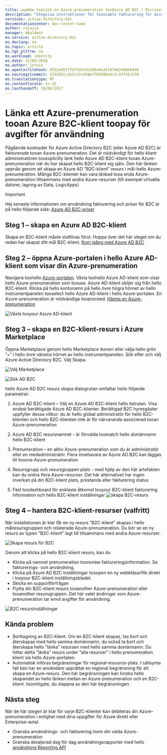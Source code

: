 ```yaml
---
title: aaaHow tooLink en Azure-prenumeration tooAzure AD B2C | Microsoft Docs
description: "Stegvisa instruktioner för tooenable fakturering för Azure AD B2C-klient till en Azure-prenumeration."
services: active-directory-b2c
documentationcenter: dev-center-name
author: rojasja
manager: mbaldwin
ms.service: active-directory-b2c
ms.devlang: na
ms.topic: article
ms.tgt_pltfrm: na
ms.workload: identity
ms.date: 12/05/2016
ms.author: joroja
ms.openlocfilehash: 07b2ed5f7f5f543c9cbb8e9a35107462448e9440
ms.sourcegitcommit: 523283cc1b3c37c428e77850964dc1c33742c5f0
ms.translationtype: MT
ms.contentlocale: sv-SE
ms.lasthandoff: 10/06/2017
---
```

# <a name="linking-an-azure-subscription-tooan-azure-b2c-tenant-toopay-for-usage-charges"></a>Länka ett Azure-prenumeration tooan Azure B2C-klient toopay för avgifter för användning

Pågående kostnader för Azure Active Directory B2C (eller Azure AD B2C) är fakturerade tooan Azure-prenumeration. Det är nödvändigt för hello klient administratören tooexplicitly länk hello Azure AD B2C-klient tooan Azure-prenumeration när du har skapat hello B2C-klient sig själv.  Den här länken uppnås genom att skapa en Azure AD ”B2C-klient” resurs i mål-hello Azure-prenumeration. Många B2C-klienter kan vara länkad tooa enda Azure-prenumeration tillsammans med andra Azure-resurser (till exempel virtuella datorer, lagring av Data, LogicApps)


> [!IMPORTANT]
> Hej senaste informationen om användning fakturering och priser för B2C är på hello följande sida: [Azure AD B2C-priser](
https://azure.microsoft.com/pricing/details/active-directory-b2c/)

## <a name="step-1---create-an-azure-ad-b2c-tenant"></a>Steg 1 – skapa en Azure AD B2C-klient
Skapa en B2C-klient måste slutföras först. Hoppa över det här steget om du redan har skapat ditt mål B2C-klient. [Kom igång med Azure AD B2C](active-directory-b2c-get-started.md)

## <a name="step-2---open-azure-portal-in-hello-azure-ad-tenant-that-shows-your-azure-subscription"></a>Steg 2 – öppna Azure-portalen i hello Azure AD-klient som visar din Azure-prenumeration
Navigera toohello [Azure-portalen](https://portal.azure.com). Växla toohello Azure AD-klient som visar hello Azure-prenumeration som toouse. Azure AD-klient skiljer sig från hello B2C-klient. Klicka på hello kontonamn på hello övre högra hörnet av hello instrumentpanelen tooselect hello Azure AD-klient i hello Azure-portalen. En Azure-prenumeration är nödvändiga tooproceed. [Hämta en Azure-prenumeration](https://account.windowsazure.com/signup?showCatalog=True)

![Växla tooyour Azure AD-klient](./media/active-directory-b2c-how-to-enable-billing/SelectAzureADTenant.png)

## <a name="step-3---create-a-b2c-tenant-resource-in-azure-marketplace"></a>Steg 3 – skapa en B2C-klient-resurs i Azure Marketplace
Öppna Marketplace genom hello Marketplace ikonen eller välja hello grön ”+” i hello övre vänstra hörnet av hello instrumentpanelen.  Sök efter och välj Azure Active Directory B2C. Välj Skapa.

![Välj Marketplace](./media/active-directory-b2c-how-to-enable-billing/marketplace.png)

![Sök AD B2C](./media/active-directory-b2c-how-to-enable-billing/searchb2c.png)

hello Azure AD B2C resurs skapa dialogrutan omfattar hello följande parametrar:

1. Azure AD B2C-klient – Välj en Azure AD B2C-klient hello listrutan.  Visa endast berättigade Azure AD B2C-klienter.  Berättigad B2C hyresgäster uppfyller dessa villkor: du är hello global administratör för hello B2C-klienten och hello B2C-klienten inte är för närvarande associerad tooan Azure-prenumeration

2. Azure AD B2C resursnamnet - är förvalda toomatch hello domännamn hello B2C-klient

3. Prenumeration – en aktiv Azure-prenumeration som du är administratör eller en medadministratör.  Flera innehavare av Azure AD B2C kan läggas till tooone Azure-prenumeration

4. Resursgrupp och resursgruppen plats - med hjälp av den här artefakten kan du ordna flera Azure-resurser.  Det här alternativet har ingen inverkan på din B2C-klient plats, prestanda eller fakturering status

5. Fäst toodashboard för enklaste åtkomst tooyour B2C-klient fakturering information och hello B2C-klient inställningar ![skapa B2C-resurs](./media/active-directory-b2c-how-to-enable-billing/createresourceb2c.png)

## <a name="step-4---manage-your-b2c-tenant-resources-optional"></a>Steg 4 – hantera B2C-klient-resurser (valfritt)
När installationen är klar får en ny resurs ”B2C-klient” skapas i hello målresursgruppen och relaterade Azure-prenumeration.  Du bör se en ny resurs av typen ”B2C-klient” lagt till tillsammans med andra Azure-resurser.

![Skapa resurs för B2C](./media/active-directory-b2c-how-to-enable-billing/b2cresourcedashboard.png)

Genom att klicka på hello B2C-klient resurs, kan du
- Klicka på namnet prenumeration tooreview faktureringsinformation. Se fakturerings- och användning.
- Klicka på Azure AD B2C inställningar tooopen en ny webbläsarflik direkt i tooyour B2C-klient inställningsbladet
- Skicka en supportförfrågan
- Flytta din B2C-klient resurs tooanother Azure-prenumeration eller tooanother resursgruppen.  Det här valet ändringar som Azure-prenumeration tar emot avgifter för användning.

![B2C resursinställningar](./media/active-directory-b2c-how-to-enable-billing/b2cresourcesettings.png)

## <a name="known-issues"></a>Kända problem
- Borttagning av B2C-klient. Om en B2C-klient skapas, tas bort och återskapas med hello samma domännamn, du också ta bort och återskapa hello ”länka” resursen med hello samma domännamn.  Du hittar detta ”länka” resurs under ”alla resurser” i hello prenumeration klient via hello Azure-portalen.
- Automatisk införas begränsningar för regional resource-plats.  I sällsynta fall kan har en användare upprättat en regional begränsning för att skapa en Azure-resurs.  Den här begränsningen kan hindra hello skapandet av hello länken mellan en Azure-prenumeration och en B2C-klient. toomitigate, du slappna av den här begränsningen.

## <a name="next-steps"></a>Nästa steg
När de här stegen är klar för varje B2C-klienter kan debiteras din Azure-prenumeration i enlighet med dina uppgifter för Azure direkt eller Enterprise-avtal.
- Granska användnings- och fakturering inom din valda Azure-prenumeration
- Granska detaljerad dag för dag användningsrapporter med hello [användning Reporting API](active-directory-b2c-reference-usage-reporting-api.md)
